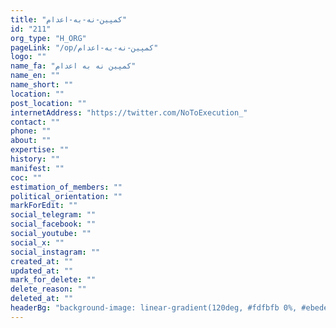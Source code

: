 ```yaml
---
title: "کمپین-نه-به-اعدام"
id: "211"
org_type: "H_ORG"
pageLink: "/op/کمپین-نه-به-اعدام"
logo: ""
name_fa: "کمپین نه به اعدام"
name_en: ""
name_short: ""
location: ""
post_location: ""
internetAddress: "https://twitter.com/NoToExecution_"
contact: ""
phone: ""
about: ""
expertise: ""
history: ""
manifest: ""
coc: ""
estimation_of_members: ""
political_orientation: ""
markForEdit: ""
social_telegram: ""
social_facebook: ""
social_youtube: ""
social_x: ""
social_instagram: ""
created_at: ""
updated_at: ""
mark_for_delete: ""
delete_reason: ""
deleted_at: ""
headerBg: "background-image: linear-gradient(120deg, #fdfbfb 0%, #ebedee 100%);"
---
```


